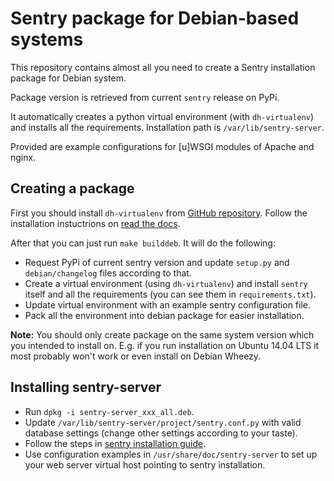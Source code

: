 # Sentry package for Debian-based systems

This repository contains almost all you need to create a Sentry installation package for Debian system.

Package version is retrieved from current `sentry` release on PyPi.

It automatically creates a python virtual environment (with `dh-virtualenv`) and installs all the requirements. Installation path is `/var/lib/sentry-server`.

Provided are example configurations for [u]WSGI modules of Apache and nginx.

## Creating a package

First you should install `dh-virtualenv` from [GitHub repository](https://github.com/spotify/dh-virtualenv). Follow the installation instuctrions on [read the docs](http://dh-virtualenv.readthedocs.org/en/latest/tutorial.html#step-1-install-dh-virtualenv).

After that you can just run `make builddeb`. It will do the following:
 * Request PyPi of current sentry version and update `setup.py` and `debian/changelog` files according to that.
 * Create a virtual environment (using `dh-virtualenv`) and install `sentry` itself and all the requirements (you can see them in `requirements.txt`).
 * Update virtual environment with an example sentry configuration file.
 * Pack all the environment into debian package for easier installation.
 
**Note:** You should only create package on the same system version which you intended to install on. E.g. if you run installation on Ubuntu 14.04 LTS it most probably won't work or even install on Debian Wheezy.
 
## Installing sentry-server
 
  * Run `dpkg -i sentry-server_xxx_all.deb`.
  * Update `/var/lib/sentry-server/project/sentry.conf.py` with valid database settings (change other settings according to your taste).
  * Follow the steps in [sentry installation guide](https://sentry.readthedocs.org/en/latest/quickstart/index.html#running-migrations).
  * Use configuration examples in `/usr/share/doc/sentry-server` to set up your web server virtual host pointing to sentry installation.
